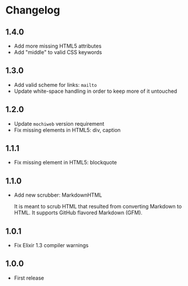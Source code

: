 # Changelog

## 1.4.0

- Add more missing HTML5 attributes
- Add "middle" to valid CSS keywords

## 1.3.0

- Add valid scheme for links: `mailto`
- Update white-space handling in order to keep more of it untouched

## 1.2.0

- Update `mochiweb` version requirement
- Fix missing elements in HTML5: div, caption

## 1.1.1

- Fix missing element in HTML5: blockquote

## 1.1.0

- Add new scrubber: MarkdownHTML

  It is meant to scrub HTML that resulted from converting Markdown to HTML. It
  supports GitHub flavored Markdown (GFM).

## 1.0.1

- Fix Elixir 1.3 compiler warnings

## 1.0.0

- First release

